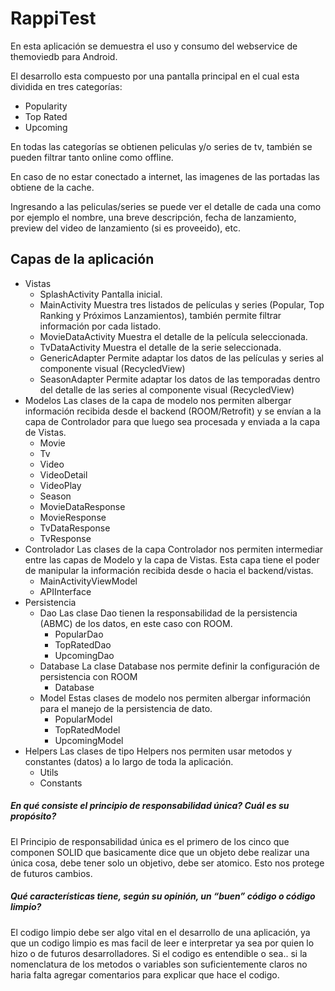 # RappiTest

En esta aplicación se demuestra el uso y consumo del webservice de themoviedb para Android.

El desarrollo esta compuesto por una pantalla principal en el cual esta dividida en tres categorías:

  * Popularity
  * Top Rated
  * Upcoming
  
En todas las categorías se obtienen peliculas y/o series de tv, también se pueden filtrar tanto online como offline.

En caso de no estar conectado a internet, las imagenes de las portadas las obtiene de la cache.

Ingresando a las peliculas/series se puede ver el detalle de cada una como por ejemplo el nombre, una breve descripción, fecha de lanzamiento, preview del video de lanzamiento (si es proveeido), etc.

## Capas de la aplicación

* Vistas
  * SplashActivity
     Pantalla inicial. 
  * MainActivity
     Muestra tres listados de películas y series (Popular, Top Ranking y Próximos Lanzamientos), también permite filtrar información por cada listado.
  * MovieDataActivity
     Muestra el detalle de la película seleccionada.
  * TvDataActivity
     Muestra el detalle de la serie seleccionada.
  * GenericAdapter
     Permite adaptar los datos de las películas y series al componente visual (RecycledView)
  * SeasonAdapter
     Permite adaptar los datos de las temporadas dentro del detalle de las series al componente visual (RecycledView)
* Modelos
   Las clases de la capa de modelo nos permiten albergar información recibida desde el backend (ROOM/Retrofit) y se envían a la capa de Controlador para que luego sea procesada y enviada a la capa de Vistas. 
  * Movie
  * Tv
  * Video
  * VideoDetail
  * VideoPlay
  * Season
  * MovieDataResponse
  * MovieResponse
  * TvDataResponse
  * TvResponse
* Controlador
  Las clases de la capa Controlador nos permiten intermediar entre las capas de Modelo y la capa de Vistas. Esta capa tiene el poder de manipular la información recibida desde o hacia el backend/vistas.
  * MainActivityViewModel
  * APIInterface
* Persistencia
   * Dao
     Las clase Dao tienen la responsabilidad de la persistencia (ABMC) de los datos, en este caso con ROOM.
     * PopularDao
     * TopRatedDao
     * UpcomingDao
   * Database
     La clase Database nos permite definir la configuración de persistencia con ROOM
     * Database
   * Model
     Estas clases de modelo nos permiten albergar información para el manejo de la persistencia de dato.
     * PopularModel
     * TopRatedModel
     * UpcomingModel
* Helpers
  Las clases de tipo Helpers nos permiten usar metodos y constantes (datos) a lo largo de toda la aplicación.
  * Utils
  * Constants


##### En qué consiste el principio de responsabilidad única? Cuál es su propósito?
   El Principio de responsabilidad única es el primero de los cinco que componen SOLID que basicamente dice que un objeto debe realizar una única cosa, debe tener solo un objetivo, debe ser atomico. Esto nos protege de futuros cambios.

##### Qué características tiene, según su opinión, un “buen” código o código limpio?
   El codigo limpio debe ser algo vital en el desarrollo de una aplicación, ya que un codigo limpio es mas facil de leer e interpretar ya sea por quien lo hizo o de futuros desarrolladores. Si el codigo es entendible o sea.. si la nomenclatura de los metodos o variables son suficientemente claros no haria falta agregar comentarios para explicar que hace el codigo.


